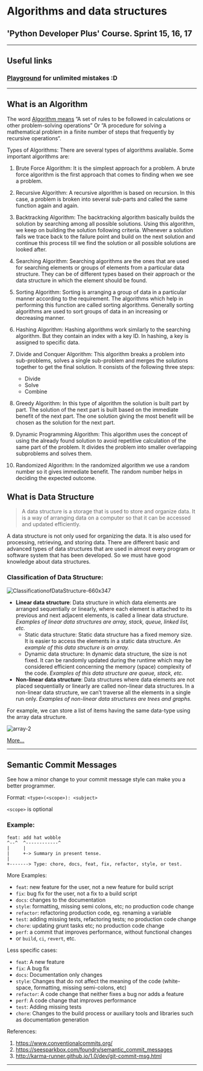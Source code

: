 # Algorithms and data structures
## 'Python Developer Plus' Course. Sprint 15, 16, 17

___
## Useful links
### [Playground](https://www.sololearn.com/compiler-playground/cEpZKIpYYm0o/) for unlimited mistakes :D

___

## What is an Algorithm
The word [Algorithm means](https://www.geeksforgeeks.org/fundamentals-of-algorithms/?ref=lbp) ”A  set of rules to be followed in calculations or other problem-solving operations” Or ”A procedure for solving a mathematical problem in a finite number of steps that frequently by recursive operations“. 

Types of Algorithms:
There are several types of algorithms available. Some important algorithms are:

1. Brute Force Algorithm: It is the simplest approach for a problem. A brute force algorithm is the first approach that comes to finding when we see a problem.


2. Recursive Algorithm: A recursive algorithm is based on recursion. In this case, a problem is broken into several sub-parts and called the same function again and again.


3. Backtracking Algorithm: The backtracking algorithm basically builds the solution by searching among all possible solutions. Using this algorithm, we keep on building the solution following criteria. Whenever a solution fails we trace back to the failure point and build on the next solution and continue this process till we find the solution or all possible solutions are looked after.


4. Searching Algorithm: Searching algorithms are the ones that are used for searching elements or groups of elements from a particular data structure. They can be of different types based on their approach or the data structure in which the element should be found.


5. Sorting Algorithm: Sorting is arranging a group of data in a particular manner according to the requirement. The algorithms which help in performing this function are called sorting algorithms. Generally sorting algorithms are used to sort groups of data in an increasing or decreasing manner.


6. Hashing Algorithm: Hashing algorithms work similarly to the searching algorithm. But they contain an index with a key ID. In hashing, a key is assigned to specific data.


7. Divide and Conquer Algorithm: This algorithm breaks a problem into sub-problems, solves a single sub-problem and merges the solutions together to get the final solution. It consists of the following three steps:

   - Divide
   - Solve
   - Combine


8. Greedy Algorithm: In this type of algorithm the solution is built part by part. The solution of the next part is built based on the immediate benefit of the next part. The one solution giving the most benefit will be chosen as the solution for the next part.


9. Dynamic Programming Algorithm: This algorithm uses the concept of using the already found solution to avoid repetitive calculation of the same part of the problem. It divides the problem into smaller overlapping subproblems and solves them.


10. Randomized Algorithm: In the randomized algorithm we use a random number so it gives immediate benefit. The random number helps in deciding the expected outcome.


## What is Data Structure

>A data structure is a storage that is used to store and organize data. It is a way of arranging data on a computer so that it can be accessed and updated efficiently.

A data structure is not only used for organizing the data. It is also used for processing, retrieving, and storing data. There are different basic and advanced types of data structures that are used in almost every program or software system that has been developed. So we must have good knowledge about data structures. 

### Classification of Data Structure:

![ClassificationofDataStructure-660x347](https://user-images.githubusercontent.com/7266512/221867187-ffc2297f-bb90-41f4-930d-3f28040bc4ed.jpg)


* __Linear data structure__: Data structure in which data elements are arranged sequentially or linearly, where each element is attached to its previous and next adjacent elements, is called a linear data structure. 
*Examples of linear data structures are array, stack, queue, linked list, etc.*
   * Static data structure: Static data structure has a fixed memory size. It is easier to access the elements in a static data structure. 
*An example of this data structure is an array.*
   * Dynamic data structure: In dynamic data structure, the size is not fixed. It can be randomly updated during the runtime which may be considered efficient concerning the memory (space) complexity of the code. 
*Examples of this data structure are queue, stack, etc.*
* __Non-linear data structure__: Data structures where data elements are not placed sequentially or linearly are called non-linear data structures. In a non-linear data structure, we can’t traverse all the elements in a single run only. 
*Examples of non-linear data structures are trees and graphs.*


For example, we can store a list of items having the same data-type using the array data structure.

![array-2](https://user-images.githubusercontent.com/7266512/221869287-0693c64e-8c52-4568-8c29-d9bf006f40f8.png)

[More...](https://www.geeksforgeeks.org/data-structures/)

___

## Semantic Commit Messages
See how a minor change to your commit message style can make you a better programmer.

Format: `<type>(<scope>): <subject>`

`<scope>` is optional

### Example:

```
feat: add hat wobble
^--^  ^------------^
|     |
|     +-> Summary in present tense.
|
+-------> Type: chore, docs, feat, fix, refactor, style, or test.
```


More Examples:

- `feat`: new feature for the user, not a new feature for build script
- `fix`: bug fix for the user, not a fix to a build script
- `docs`: changes to the documentation
- `style`: formatting, missing semi colons, etc; no production code change
- `refactor`: refactoring production code, eg. renaming a variable
- `test`: adding missing tests, refactoring tests; no production code change
- `chore`: updating grunt tasks etc; no production code change
- `perf`: a commit that improves performance, without functional changes
- or `build`, `ci`, `revert`, etc.

Less specific cases:

- `feat`: A new feature
- `fix`: A bug fix
- `docs`: Documentation only changes
- `style`: Changes that do not affect the meaning of the code (white-space, formatting, missing semi-colons, etc)
- `refactor`: A code change that neither fixes a bug nor adds a feature
- `perf`: A code change that improves performance
- `test`: Adding missing tests
- `chore`: Changes to the build process or auxiliary tools and libraries such as documentation generation

References:

1. https://www.conventionalcommits.org/
2. https://seesparkbox.com/foundry/semantic_commit_messages
3. http://karma-runner.github.io/1.0/dev/git-commit-msg.html
___
